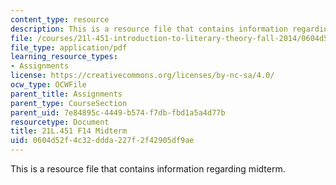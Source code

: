 ```yaml
---
content_type: resource
description: This is a resource file that contains information regarding midterm.
file: /courses/21l-451-introduction-to-literary-theory-fall-2014/0604d52f4c32ddda227f2f42905df9ae_MIT21L_451F14_Midterm.pdf
file_type: application/pdf
learning_resource_types:
- Assignments
license: https://creativecommons.org/licenses/by-nc-sa/4.0/
ocw_type: OCWFile
parent_title: Assignments
parent_type: CourseSection
parent_uid: 7e84895c-4449-b574-f7db-fbd1a5a4d77b
resourcetype: Document
title: 21L.451 F14 Midterm
uid: 0604d52f-4c32-ddda-227f-2f42905df9ae
---
```

This is a resource file that contains information regarding midterm.